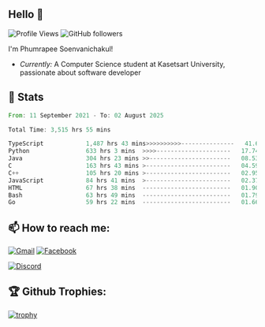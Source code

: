 
<h2>Hello 👋</h2> 

![Profile Views](https://komarev.com/ghpvc/?username=Homiez09&label=Profile%20views&color=0e75b6&style=flat)
![GitHub followers](https://img.shields.io/github/followers/HomieZ09.svg?style=social&label=Follow)


I'm Phumrapee Soenvanichakul!

- <i>Currently:</i> A Computer Science student at Kasetsart University, passionate about software developer

<h2>👀 Stats</h2>

<!--START_SECTION:waka-->

```rust
From: 11 September 2021 - To: 02 August 2025

Total Time: 3,515 hrs 55 mins

TypeScript            1,487 hrs 43 mins>>>>>>>>>>---------------   41.68 %
Python                633 hrs 3 mins  >>>>---------------------   17.74 %
Java                  304 hrs 23 mins >>-----------------------   08.53 %
C                     163 hrs 43 mins >------------------------   04.59 %
C++                   105 hrs 20 mins >------------------------   02.95 %
JavaScript            84 hrs 41 mins  >------------------------   02.37 %
HTML                  67 hrs 38 mins  -------------------------   01.90 %
Bash                  63 hrs 49 mins  -------------------------   01.79 %
Go                    59 hrs 22 mins  -------------------------   01.66 %
```

<!--END_SECTION:waka-->

<h2>📫 How to reach me:</h2>

<a href="mailto:phumrapeesoen1@gmail.com">![Gmail](https://img.shields.io/badge/Gmail-D14836?style=for-the-badge&logo=gmail&logoColor=white)</a> 
<a href="https://web.facebook.com/phumrapee.soenvanichakul.3/">![Facebook](https://img.shields.io/badge/Facebook-4267B2?style=for-the-badge&logo=facebook&logoColor=white)</a>

<a href="https://discord.gg/EWnAEUtFVm">![Discord](https://discord.c99.nl/widget/theme-1/297740667784921089.png)</a> 

<h2>🏆 Github Trophies:</h2>

[![trophy](https://github-profile-trophy.vercel.app/?username=Homiez09&theme=discord&row=1)](https://github.com/ryo-ma/github-profile-trophy)
